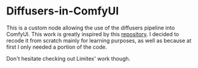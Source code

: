 # Diffusers-in-ComfyUI
This is a custom node allowing the use of the diffusers pipeline into ComfyUI. This work is greatly inspired by this [repository](https://github.com/Limitex/ComfyUI-Diffusers). I decided to recode it from scratch mainly for learning purposes, as well as because at first I only needed a portion of the code.

Don't hesitate checking out Limitex' work though.


